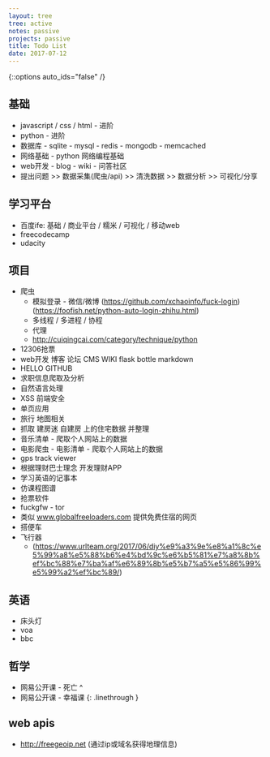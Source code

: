 ```yaml
---
layout: tree
tree: active
notes: passive
projects: passive
title: Todo List
date: 2017-07-12
---
```



{::options auto_ids="false" /}


## 基础

* javascript / css / html - 进阶
* python - 进阶
* 数据库 - sqlite - mysql - redis - mongodb - memcached
* 网络基础 - python 网络编程基础
* web开发 - blog - wiki - 问答社区
* 提出问题 >> 数据采集(爬虫/api) >> 清洗数据 >> 数据分析 >> 可视化/分享


## 学习平台

* 百度ife: 基础 / 商业平台 / 糯米 / 可视化 / 移动web
* freecodecamp
* udacity


## 项目

* 爬虫
  * 模拟登录 - 微信/微博 (https://github.com/xchaoinfo/fuck-login) (https://foofish.net/python-auto-login-zhihu.html)
  * 多线程 / 多进程 / 协程
  * 代理
  * http://cuiqingcai.com/category/technique/python
* 12306抢票
* web开发 博客 论坛 CMS WIKI flask bottle markdown
* HELLO GITHUB
* 求职信息爬取及分析
* 自然语言处理
* XSS 前端安全
* 单页应用
* 旅行 地图相关
* 抓取 建房迷 自建房 上的住宅数据 并整理
* 音乐清单 - 爬取个人网站上的数据
* 电影爬虫 - 电影清单 - 爬取个人网站上的数据
* gps track viewer
* 根据理财巴士理念 开发理财APP
* 学习英语的记事本
* 仿课程图谱
* 抢票软件
* fuckgfw - tor
* 类似 www.globalfreeloaders.com 提供免费住宿的网页
* 搭便车
* 飞行器
  * (https://www.urlteam.org/2017/06/diy%e9%a3%9e%e8%a1%8c%e5%99%a8%e5%88%b6%e4%bd%9c%e6%b5%81%e7%a8%8b%ef%bc%88%e7%ba%af%e6%89%8b%e5%b7%a5%e5%86%99%e5%99%a2%ef%bc%89/)


## 英语

* 床头灯
* voa
* bbc


## 哲学

* 网易公开课 - 死亡
^
* 网易公开课 - 幸福课
{: .linethrough }


## web apis

* http://freegeoip.net (通过ip或域名获得地理信息)

